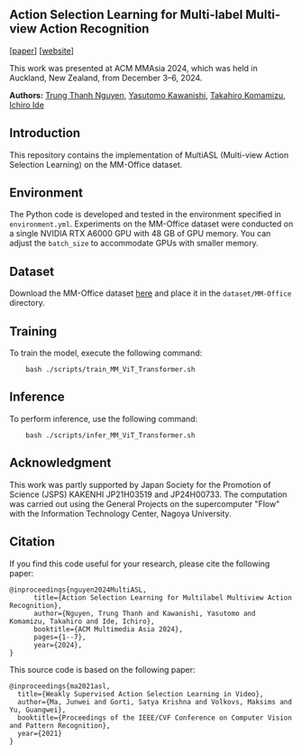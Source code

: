 ## Action Selection Learning for Multi-label Multi-view Action Recognition
[[paper](https://arxiv.org/abs/2410.03302)] [[website](https://thanhhff.github.io/MultiASL/)]

This work was presented at ACM MMAsia 2024, which was held in Auckland, New Zealand, from December 3–6, 2024.

**Authors:** [Trung Thanh Nguyen](https://scholar.google.com/citations?user=QSV452QAAAAJ), [Yasutomo Kawanishi](https://scholar.google.com/citations?user=Tdfw6WMAAAAJ), [Takahiro Komamizu](https://scholar.google.com/citations?user=j4n_V44AAAAJ), [Ichiro Ide](https://scholar.google.com/citations?user=8PXJm98AAAAJ)


## Introduction
This repository contains the implementation of MultiASL (Multi-view Action Selection Learning) on the MM-Office dataset.


## Environment

The Python code is developed and tested in the environment specified in `environment.yml`. 
Experiments on the MM-Office dataset were conducted on a single NVIDIA RTX A6000 GPU with 48 GB of GPU memory. 
You can adjust the `batch_size` to accommodate GPUs with smaller memory.


## Dataset

Download the MM-Office dataset [here](https://github.com/nttrd-mdlab/mm-office) and place it in the `dataset/MM-Office` directory.

## Training
To train the model, execute the following command:
```
    bash ./scripts/train_MM_ViT_Transformer.sh
```

## Inference
To perform inference, use the following command:
```
    bash ./scripts/infer_MM_ViT_Transformer.sh
```

## Acknowledgment
This work was partly supported by Japan Society for the Promotion of Science (JSPS) KAKENHI JP21H03519 and JP24H00733. The computation was carried out using the General Projects on the supercomputer "Flow" with the Information Technology Center, Nagoya University.

## Citation

If you find this code useful for your research, please cite the following paper:
```
@inproceedings{nguyen2024MultiASL,
      title={Action Selection Learning for Multilabel Multiview Action Recognition},
      author={Nguyen, Trung Thanh and Kawanishi, Yasutomo and Komamizu, Takahiro and Ide, Ichiro},
      booktitle={ACM Multimedia Asia 2024},
      pages={1--7},
      year={2024},
}
```

This source code is based on the following paper:
```
@inproceedings{ma2021asl,
  title={Weakly Supervised Action Selection Learning in Video},
  author={Ma, Junwei and Gorti, Satya Krishna and Volkovs, Maksims and Yu, Guangwei},
  booktitle={Proceedings of the IEEE/CVF Conference on Computer Vision and Pattern Recognition},
  year={2021}
}
```
